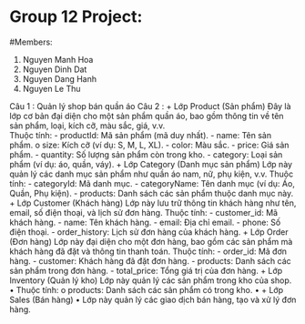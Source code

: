 # Group 12 Project:

#Members:
1. Nguyen Manh Hoa
2. Nguyen Dinh Dat
3. Nguyen Dang Hanh
4. Nguyen Le Thu


Câu 1 : Quản lý shop bán quần áo
Câu 2 :
    + Lớp Product (Sản phẩm) Đây là lớp cơ bản đại diện cho một sản phẩm quần áo, bao gồm thông tin về tên sản phẩm, loại, kích cỡ, màu sắc, giá, v.v.   
      Thuộc tính: 
        - productId: Mã sản phẩm (mã duy nhất). 
        - name: Tên sản phẩm. o size: Kích cỡ (ví dụ: S, M, L, XL). 
        - color: Màu sắc. 
        - price: Giá sản phẩm. 
        - quantity: Số lượng sản phẩm còn trong kho. 
        - category: Loại sản phẩm (ví dụ: áo, quần, váy).
    + Lớp Category (Danh mục sản phẩm) Lớp này quản lý các danh mục sản phẩm như quần áo nam, nữ, phụ kiện, v.v. 
      Thuộc tính: 
        - categoryId: Mã danh mục. 
        - categoryName: Tên danh mục (ví dụ: Áo, Quần, Phụ kiện). 
        - products: Danh sách các sản phẩm thuộc danh mục này.
    + Lớp Customer (Khách hàng) Lớp này lưu trữ thông tin khách hàng như tên, email, số điện thoại, và lịch sử đơn hàng. 
      Thuộc tính: 
        - customer_id: Mã khách hàng. 
        - name: Tên khách hàng. 
        - email: Địa chỉ email. 
        - phone: Số điện thoại. 
        - order_history: Lịch sử đơn hàng của khách hàng.
    + Lớp Order (Đơn hàng) Lớp này đại diện cho một đơn hàng, bao gồm các sản phẩm mà khách hàng đã đặt và thông tin thanh toán. 
      Thuộc tính: 
        - order_id: Mã đơn hàng.
        - customer: Khách hàng đã đặt đơn hàng.
        - products: Danh sách các sản phẩm trong đơn hàng.
        - total_price: Tổng giá trị của đơn hàng.
    + Lớp Inventory (Quản lý kho) Lớp này quản lý các sản phẩm trong kho của shop. • 
      Thuộc tính: 
        o products: Danh sách các sản phẩm có trong kho. • 
    + Lớp Sales (Bán hàng) • Lớp này quản lý các giao dịch bán hàng, tạo và xử lý đơn hàng.

